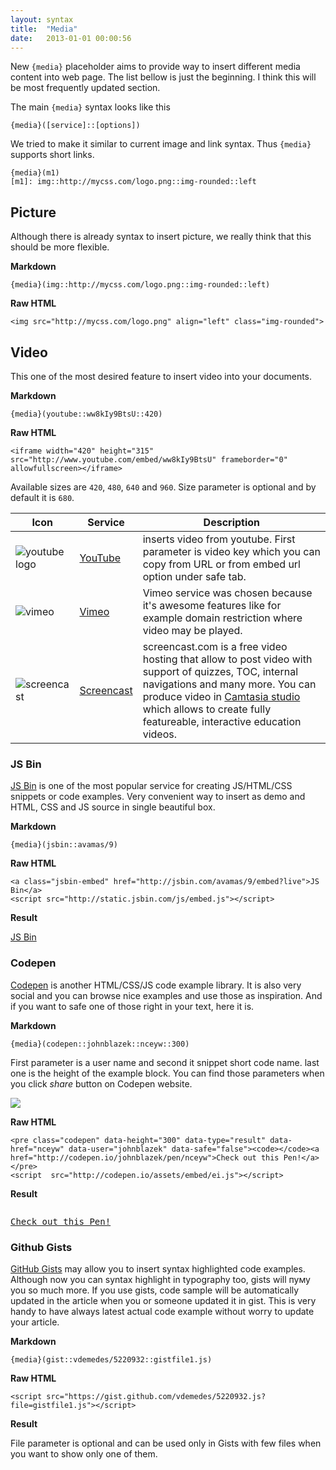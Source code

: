 ```yaml
---
layout: syntax
title:  "Media"
date:   2013-01-01 00:00:56
---
```


New `{media}` placeholder aims to provide way to insert different media content into web page. The list bellow is just the beginning. I think this will be most frequently updated section.

The main `{media}` syntax looks like this

	{media}([service]::[options])

We tried to make it similar to current image and link syntax. Thus `{media}` supports short links.

	{media}(m1)
	[m1]: img::http://mycss.com/logo.png::img-rounded::left

## Picture

Although there is already syntax to insert picture, we really think that this should be more flexible.

**Markdown**

	{media}(img::http://mycss.com/logo.png::img-rounded::left)

**Raw HTML**

	<img src="http://mycss.com/logo.png" align="left" class="img-rounded">

## Video

This one of the most desired feature to insert video into your documents.

**Markdown**

	{media}(youtube::ww8kIy9BtsU::420)

**Raw HTML**

	<iframe width="420" height="315" src="http://www.youtube.com/embed/ww8kIy9BtsU" frameborder="0" allowfullscreen></iframe>

Available sizes are `420`, `480`, `640` and `960`. Size parameter is optional and by default it is `680`.

Icon | Service    | Description
---| -----------|------------
![youtube logo](http://www.cinemamuseum.org.uk/wordpress/wp-content/themes/Cutline-1-1.4-2ColumnRight/images/youtube-logo.gif) | [YouTube](http://www.youtube.com)    | inserts video from youtube. First parameter is video key which you can copy from URL or from embed url option under safe tab.
![vimeo](http://cdn1.iconfinder.com/data/icons/fatcow/32x32/vimeo.png) | [Vimeo](http://www.vimeo.com)      | Vimeo service was chosen because it's awesome features like for example domain restriction where video may be played.
![screencast](http://cdn.alternativeto.net/i/be16881a-f0b6-e011-9727-0025902c7e73_12342.png)| [Screencast](http://www.screencast.com) | screencast.com is a free video hosting that allow to post video with support of quizzes, TOC, internal navigations and many more. You can produce video in [Camtasia studio](http://www.techsmith.com/camtasia.html) which allows to create fully featureable, interactive education videos.

### JS Bin

[JS Bin](http://jsbin.com/) is one of the most popular service for creating JS/HTML/CSS snippets or code examples.  Very convenient way to insert as demo and HTML, CSS and JS source in single beautiful box.

**Markdown**
	
	{media}(jsbin::avamas/9)

**Raw HTML**
	
	<a class="jsbin-embed" href="http://jsbin.com/avamas/9/embed?live">JS Bin</a>
	<script src="http://static.jsbin.com/js/embed.js"></script>

**Result**

<a class="jsbin-embed" href="http://jsbin.com/avamas/9/embed?live">JS Bin</a>
<script src="http://static.jsbin.com/js/embed.js"> </script>

### Codepen

[Codepen](http://codepen.io/)  is another HTML/CSS/JS code example library. It is also very social and you can browse nice examples and use those as inspiration. And if you want to safe one of those right in your text, here it is. 

**Markdown**
	
	{media}(codepen::johnblazek::nceyw::300)

First parameter is a user name and second it snippet short code name. last one is the height of the example block. You can find those parameters when you click _share_ button on Codepen website. 

![](/site/img/codepen.png)

**Raw HTML**
	
	<pre class="codepen" data-height="300" data-type="result" data-href="nceyw" data-user="johnblazek" data-safe="false"><code></code><a href="http://codepen.io/johnblazek/pen/nceyw">Check out this Pen!</a></pre>
	<script  src="http://codepen.io/assets/embed/ei.js"></script>

**Result**

<pre class="codepen" data-height="300" data-type="result" data-href="nceyw" data-user="johnblazek" data-safe="false"><code> </code>
<a href="http://codepen.io/johnblazek/pen/nceyw">Check out this Pen!</a></pre>
<script src="http://codepen.io/assets/embed/ei.js"> </script>

### Github Gists

[GitHub Gists](https://gist.github.com/) may allow you to insert syntax highlighted code examples. Although now you can syntax highlight in typography too, gists will пуму you so much more. If you use gists, code sample will be automatically updated in the article when you or someone updated it in gist. This is very handy to have always latest actual code example without worry to update your article.

**Markdown**

	{media}(gist::vdemedes/5220932::gistfile1.js)


**Raw HTML**

	<script src="https://gist.github.com/vdemedes/5220932.js?file=gistfile1.js"></script>

**Result**

<script src="https://gist.github.com/vdemedes/5220932.js?file=gistfile1.js"> </script>

File parameter is optional and can be used only in Gists with few files when you want to show only one of them.